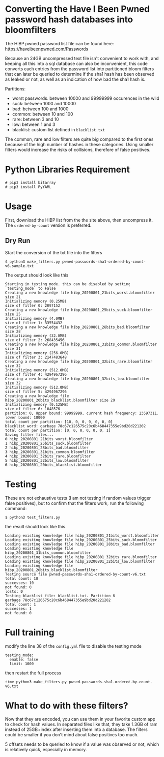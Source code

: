 # Converting the Have I Been Pwned password hash databases into bloomfilters

The HIBP pwned password list file can be found here: https://haveibeenpwned.com/Passwords

Because an 24GB uncompressed text file isn't convenient to work with, and keeping all this into a sql database can also be inconvenient, this code converts each entries from the password list into partitioned bloom filters that can later be queried to determine if the sha1 hash has been observed as leaked or not, as well as an indication of how bad the sha1 hash is.

Partitions:
* worst passwords. between 10000 and 99999999 occurences in the wild
* suck: between 1000 and 10000
* bad: between 100 and 1000
* common: between 10 and 100
* rare: between 3 and 10
* low: between 1 and 3
* blacklist: custom list defined in `blacklist.txt`

The common, rare and low filters are quite big compared to the first ones because of the high number of hashes in these categories. Using smaller filters would increase the risks of collisions, therefore of false positives.

# Python Libraries Requirement
```
# pip3 install bitarray
# pip3 install PyYAML
```

# Usage
First, download the HIBP list from the the site above, then uncompress it.
The `ordered-by-count` version is preferred.


##  Dry Run

Start the conversion of the txt file into the filters
```
$ python3 make_filters.py pwned-passwords-sha1-ordered-by-count-v6.sample.txt
```

The output should look like this
```
Starting in testing mode. this can be disabled by setting `testing_mode` to False
Creating a new knowledge file hibp_20200801_21bits_worst.bloomfilter size 21
Initializing memory (0.25MB)
size of filter 0: 2097152
Creating a new knowledge file hibp_20200801_25bits_suck.bloomfilter size 25
Initializing memory (4.0MB)
size of filter 1: 33554432
Creating a new knowledge file hibp_20200801_28bits_bad.bloomfilter size 28
Initializing memory (32.0MB)
size of filter 2: 268435456
Creating a new knowledge file hibp_20200801_31bits_common.bloomfilter size 31
Initializing memory (256.0MB)
size of filter 3: 2147483648
Creating a new knowledge file hibp_20200801_32bits_rare.bloomfilter size 32
Initializing memory (512.0MB)
size of filter 4: 4294967296
Creating a new knowledge file hibp_20200801_32bits_low.bloomfilter size 32
Initializing memory (512.0MB)
size of filter 5: 4294967296
Creating a new knowledge file hibp_20200801_20bits_blacklist.bloomfilter size 20
Initializing memory (0.125MB)
size of filter 6: 1048576
partition: 0, Upper bound: 99999999, current hash frequency: 23597311, lower bound: 10000
total count per partition: [10, 0, 0, 0, 0, 0, 0]
blacklist word: garbage 78c67c126575c20c6b468447355e9bd20d221202
total count per partition: [0, 0, 0, 0, 0, 0, 1]
Saving filter files...
0 hibp_20200801_21bits_worst.bloomfilter
1 hibp_20200801_25bits_suck.bloomfilter
2 hibp_20200801_28bits_bad.bloomfilter
3 hibp_20200801_31bits_common.bloomfilter
4 hibp_20200801_32bits_rare.bloomfilter
5 hibp_20200801_32bits_low.bloomfilter
6 hibp_20200801_20bits_blacklist.bloomfilter
```

# Testing

These are not exhaustive tests (I am not testing if random values trigger false positives), but to confirm that the filters work, run the following command:

```
$ python3 test_filters.py
```

the result should look like this
```
Loading existing knowledge file hibp_20200801_21bits_worst.bloomfilter
Loading existing knowledge file hibp_20200801_25bits_suck.bloomfilter
Loading existing knowledge file hibp_20200801_28bits_bad.bloomfilter
Loading existing knowledge file hibp_20200801_31bits_common.bloomfilter
Loading existing knowledge file hibp_20200801_32bits_rare.bloomfilter
Loading existing knowledge file hibp_20200801_32bits_low.bloomfilter
Loading existing knowledge file hibp_20200801_20bits_blacklist.bloomfilter
Testing source file pwned-passwords-sha1-ordered-by-count-v6.txt
total count: 10
successes: 10
not found: 0
losts: 0
Testing blacklist file: blacklist.txt. Partition 6
garbage 78c67c126575c20c6b468447355e9bd20d221202
total count: 1
successes: 1
not found: 0
```

# Full training

modify the line 38 of the `config.yml` file to disable the testing mode
```
testing_mode:
  enable: false
  limit: 1000
```

then restart the full process
```
time python3 make_filters.py pwned-passwords-sha1-ordered-by-count-v6.txt
```

# What to do with these filters?

Now that they are encoded, you can use them in your favorite custom app to check for hash values.
In separated files like that, they take 1.3GB of ram instead of 25GB+index after inserting them into a database.
The filters could be smaller if you don't mind about false positives too much.

5 offsets needs to be queried to know if a value was observed or not, which is relatively quick, especially in memory.
